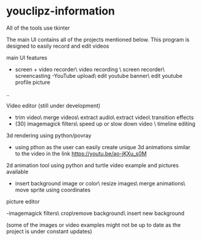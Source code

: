 # youclipz-information


All of the tools use tkinter 

The main UI contains all of the projects mentioned below. This program is designed to easily record and edit videos  

main UI features
- screen + video recorder\ video recording \ screen recorder\ screencasting
-YouTube upload\ edit youtube banner\ edit youtube profile picture

..


Video editor (still under development)
- trim video\ merge videos\ extract audio\ extract video\ transition effects
- (30) imagemagick filters\ speed up or slow down video \ timeline editing 

3d rendering using python/povray
- using pthon as the user can easily create unique 3d animations  similar to the video in the link 
https://youtu.be/ao-jKXu_s0M

2d animation tool using python and turtle
video example and pictures available 
- insert background image or color\ resize images\ merge animations\ move sprite using coordinates 


picture editor

-imagemagick filters\ crop\remove background\ insert new background



(some of the images or video examples might not be up to date as the project is under constant updates)
